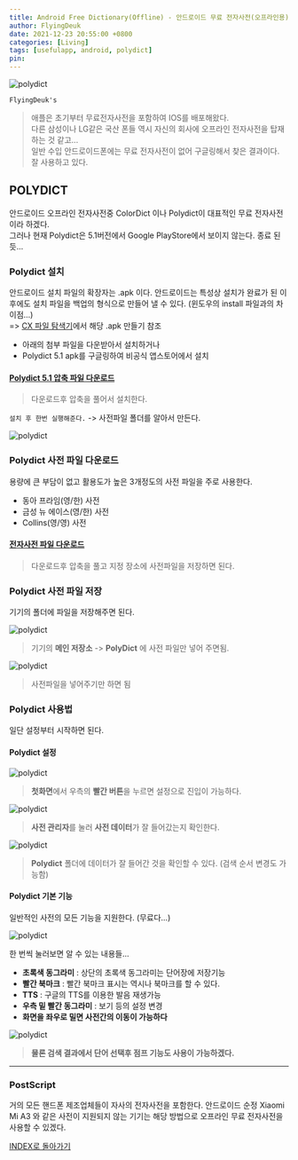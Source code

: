 ```yaml
---
title: Android Free Dictionary(Offline) - 안드로이드 무료 전자사전(오프라인용) (Feat. Polydict)
author: FlyingDeuk
date: 2021-12-23 20:55:00 +0800
categories: [Living]
tags: [usefulapp, android, polydict]
pin:
---
```


![polydict](/img/living/app/polydict.jpg)

`FlyingDeuk's`
> 애플은 초기부터 무료전자사전을 포함하여 IOS를 배포해왔다.<br>
다른 삼성이나 LG같은 국산 폰들 역시 자신의 회사에 오프라인 전자사전을 탑재하는 것 같고...<br>
일반 수입 안드로이드폰에는 무료 전자사전이 없어 구글링해서 찾은 결과이다. 잘 사용하고 있다.

## POLYDICT
안드로이드 오프라인 전자사전중 ColorDict 이나 Polydict이 대표적인 무료 전자사전이라 하겠다. <br>
그러나 현재 Polydict은 5.1버전에서 Google PlayStore에서 보이지 않는다. 종료 된듯...

### Polydict 설치
안드로이드 설치 파일의 확장자는 .apk 이다. 안드로이드는 특성상 설치가 완료가 된 이후에도 설치 파일을 백업의 형식으로 만들어 낼 수 있다. (윈도우의 install 파일과의 차이점...) <br>
=> [CX 파일 탐색기](/posts/cxfile/)에서 해당 .apk 만들기 참조
- 아래의 첨부 파일을 다운받아서 설치하거나
- Polydict 5.1 apk를 구글링하여 비공식 앱스토어에서 설치

#### [Polydict 5.1 압축 파일 다운로드](/img/living/app/Polydict5.1.zip)
  > 다운로드후 압축을 풀어서 설치한다.

`설치 후 한번 실행해준다.` -> 사전파일 폴더를 알아서 만든다.

![polydict](/img/living/app/polydict1.jpg)

### Polydict 사전 파일 다운로드
용량에 큰 부담이 없고 활용도가 높은 3개정도의 사전 파일을 주로 사용한다.
- 동아 프라임(영/한) 사전
- 금성 뉴 에이스(영/한) 사전
- Collins(영/영) 사전

#### [전자사전 파일 다운로드](/docs/dictionary_file.zip)
  > 다운로드후 압축을 풀고 지정 장소에 사전파일을 저장하면 된다.

### Polydict 사전 파일 저장
기기의 폴더에 파일을 저장해주면 된다.

![polydict](/img/living/app/polydict2.jpg)
> 기기의 **메인 저장소** -> **PolyDict** 에 사전 파일만 넣어 주면됨.

![polydict](/img/living/app/polydict3.jpg)
> 사전파일을 넣어주기만 하면 됨

### Polydict 사용법
일단 설정부터 시작하면 된다.

#### Polydict 설정

![polydict](/img/living/app/polydict4.jpg)
> **첫화면**에서 우측의 **빨간 버튼**을 누르면 설정으로 진입이 가능하다.

![polydict](/img/living/app/polydict5.jpg)
> **사전 관리자**를 눌러 **사전 데이터**가 잘 들어갔는지 확인한다.

![polydict](/img/living/app/polydict6.jpg)
> **Polydict** 폴더에 데이터가 잘 들어간 것을 확인할 수 있다. (검색 순서 변경도 가능함)

#### Polydict 기본 기능
일반적인 사전의 모든 기능을 지원한다. (무료다...)

![polydict](/img/living/app/polydict7.jpg)

한 번씩 눌러보면 알 수 있는 내용들...
- **초록색 동그라미** : 상단의 초록색 동그라미는 단어장에 저장기능
- **빨간 북마크** : 빨간 북마크 표시는 역시나 북마크를 할 수 있다.
- **TTS** : 구글의 TTS를 이용한 발음 재생가능
- **우측 밑 빨간 동그라미** : 보기 등의 설정 변경
- **화면을 좌우로 밀면 사전간의 이동이 가능하다**

![polydict](/img/living/app/polydict8.jpg)
> **물론 검색 결과에서 단어 선택후 점프 기능도 사용이 가능하겠다.**

-----------

### PostScript

거의 모든 핸드폰 제조업체들이 자사의 전자사전을 포함한다. 안드로이드 순정 Xiaomi Mi A3 와 같은 사전이 지원되지 않는 기기는 해당 방법으로 오프라인 무료 전자사전을 사용할 수 있겠다.

[INDEX로 돌아가기](/posts/AndroidAPP/)
